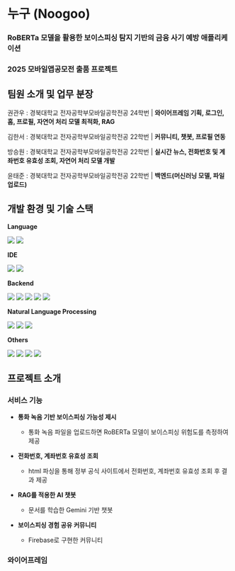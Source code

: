 # 누구 (Noogoo)

### RoBERTa 모델을 활용한 보이스피싱 탐지 기반의 금융 사기 예방 애플리케이션

### 2025 모바일앱공모전 출품 프로젝트



## 팀원 소개 및 업무 분장

권관우 : 경북대학교 전자공학부모바일공학전공 24학번 | **와이어프레임 기획, 로그인, 홈, 프로필, 자연어 처리 모델 최적화, RAG**

김한서 : 경북대학교 전자공학부모바일공학전공 22학번 | **커뮤니티, 챗봇, 프로필 연동**

방승원 : 경북대학교 전자공학부모바일공학전공 22학번 | **실시간 뉴스, 전화번호 및 계좌번호 유효성 조회, 자연어 처리 모델 개발**

윤태준 : 경북대학교 전자공학부모바일공학전공 22학번 | **백엔드(머신러닝 모델, 파일 업로드)**

## 개발 환경 및 기술 스택

**Language**

<img src="https://img.shields.io/badge/kotlin-7F52FF?style=for-the-badge&logo=kotlin&logoColor=FFFFFF"> <img src="https://img.shields.io/badge/Python-3776AB?style=for-the-badge&logo=python&logoColor=FFFFFF">

**IDE**

<img src="https://img.shields.io/badge/Android%20Studio-3DDC84?style=for-the-badge&logo=androidstudio&logoColor=FFFFFF"> <img src="https://img.shields.io/badge/Visual%20Studio%20Code-0078d7.svg?style=for-the-badge&logo=visual-studio-code&logoColor=FFFFFF">

**Backend**

<img src="https://img.shields.io/badge/firebase-DD2C00?style=for-the-badge&logo=firebase&logoColor=FFFFFF"> <img src="https://img.shields.io/badge/gunicorn-%298729.svg?style=for-the-badge&logo=gunicorn&logoColor=FFFFFF"> <img src="https://img.shields.io/badge/flask-%23000.svg?style=for-the-badge&logo=flask&logoColor=FFFFFF"> <img src="https://img.shields.io/badge/Google%20Cloud-%234285F4.svg?style=for-the-badge&logo=google-cloud&logoColor=FFFFFF"> <img src="https://img.shields.io/badge/Naver%20CLOVA%20speech-03C75A?style=for-the-badge&logo=naver&logoColor=FFFFFF">

**Natural Language Processing**

<img src="https://img.shields.io/badge/PyTorch-%23EE4C2C.svg?style=for-the-badge&logo=PyTorch&logoColor=FFFFFF"> <img src="https://img.shields.io/badge/scikit--learn-%23F7931E.svg?style=for-the-badge&logo=scikit-learn&logoColor=FFFFFF"> <img src="https://img.shields.io/badge/pandas-%23150458.svg?style=for-the-badge&logo=pandas&logoColor=FFFFFF">

**Others**

<img src="https://img.shields.io/badge/Notion-%23000000.svg?style=for-the-badge&logo=notion&logoColor=FFFFFF"> <img src="https://img.shields.io/badge/figma-F24E1E?style=for-the-badge&logo=figma&logoColor=FFFFFF"> <img src="https://img.shields.io/badge/gemini-8E75B2?style=for-the-badge&logo=google%20gemini&logoColor=FFFFFF"> <img src="https://img.shields.io/badge/chatGPT-74aa9c?style=for-the-badge&logo=openai&logoColor=FFFFFF">

## 프로젝트 소개

### 서비스 기능

+ **통화 녹음 기반 보이스피싱 가능성 제시**
    + 통화 녹음 파일을 업로드하면 RoBERTa 모델이 보이스피싱 위험도를 측정하여 제공

+ **전화번호, 계좌번호 유효성 조회**
    + html 파싱을 통해 정부 공식 사이트에서 전화번호, 계좌번호 유효성 조회 후 결과 제공

+ **RAG를 적용한 AI 챗봇**
    + 문서를 학습한 Gemini 기반 챗봇

+ **보이스피싱 경험 공유 커뮤니티**
    + Firebase로 구현한 커뮤니티
 
### 와이어프레임


